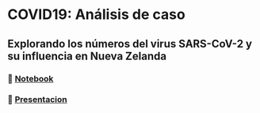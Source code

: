 # COVID19: Análisis de caso
## Explorando los números del virus SARS-CoV-2 y su influencia en Nueva Zelanda

### 📌 [Notebook](https://github.com/ale-uy/covid19/blob/main/COVID19_Analytics_V2.ipynb)
### 📌 [Presentacion](https://github.com/ale-uy/covid19/blob/main/Presentacion.pdf)
